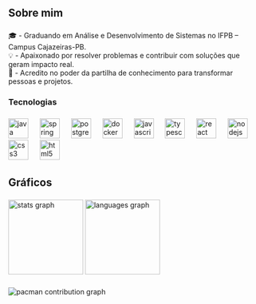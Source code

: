 <h2 align="left">Sobre mim</h2>

###

<p align="left">🎓 - Graduando em Análise e Desenvolvimento de Sistemas no IFPB – Campus Cajazeiras-PB.<br>💡 - Apaixonado por resolver problemas e contribuir com soluções que geram impacto real.<br>🤝 - Acredito no poder da partilha de conhecimento para transformar pessoas e projetos.</p>

###

<h3 align="left">Tecnologias</h3>

###

<div align="left">
  <img src="https://skillicons.dev/icons?i=java" height="40" alt="java logo"  />
  <img width="15" />
  <img src="https://skillicons.dev/icons?i=spring" height="40" alt="spring logo"  />
  <img width="15" />
  <img src="https://skillicons.dev/icons?i=postgres" height="40" alt="postgresql logo"  />
  <img width="15" />
  <img src="https://skillicons.dev/icons?i=docker" height="40" alt="docker logo"  />
  <img width="15" />
  <img src="https://skillicons.dev/icons?i=js" height="40" alt="javascript logo"  />
  <img width="15" />
  <img src="https://skillicons.dev/icons?i=ts" height="40" alt="typescript logo"  />
  <img width="15" />
  <img src="https://skillicons.dev/icons?i=react" height="40" alt="react logo"  />
  <img width="15" />
  <img src="https://skillicons.dev/icons?i=nodejs" height="40" alt="nodejs logo"  />
  <img width="15" />
  <img src="https://cdn.jsdelivr.net/gh/devicons/devicon/icons/css3/css3-original.svg" height="40" alt="css3 logo"  />
  <img width="15" />
  <img src="https://cdn.jsdelivr.net/gh/devicons/devicon/icons/html5/html5-original.svg" height="40" alt="html5 logo"  />
</div>

###

<h2 align="left">Gráficos</h2>

###

<div align="left">
  <img src="https://github-readme-stats.vercel.app/api?username=JoseNeto-dev&hide_title=false&hide_rank=false&show_icons=true&include_all_commits=true&count_private=true&disable_animations=false&theme=dracula&locale=en&hide_border=false&order=1" height="150" alt="stats graph"  />
  <img src="https://github-readme-stats.vercel.app/api/top-langs?username=JoseNeto-dev&locale=en&hide_title=false&layout=compact&card_width=320&langs_count=5&theme=dracula&hide_border=false&order=2" height="150" alt="languages graph"  />
</div>

###

<picture>
  <source media="(prefers-color-scheme: dark)" srcset="https://raw.githubusercontent.com/JoseNeto-dev/JoseNeto-dev/output/pacman-contribution-graph-dark.svg">
  <source media="(prefers-color-scheme: light)" srcset="https://raw.githubusercontent.com/JoseNeto-dev/JoseNeto-dev/output/pacman-contribution-graph.svg">
  <img alt="pacman contribution graph" src="https://raw.githubusercontent.com/JoseNeto-dev/JoseNeto-dev/output/pacman-contribution-graph.svg">
</picture>

###
